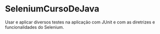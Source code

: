 # SeleniumCursoDeJava

Usar e aplicar diversos testes na aplicação com JUnit e com as diretrizes e funcionalidades do Selenium.
